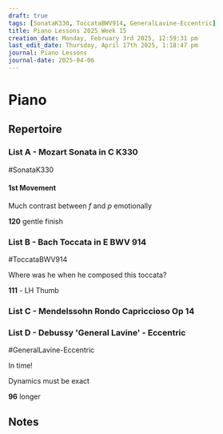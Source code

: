 ```yaml
---
draft: true
tags: [SonataK330, ToccataBWV914, GeneralLavine-Eccentric]
title: Piano Lessons 2025 Week 15
creation_date: Monday, February 3rd 2025, 12:59:31 pm
last_edit_date: Thursday, April 17th 2025, 1:18:47 pm
journal: Piano Lessons
journal-date: 2025-04-06
---
```


# Piano

## Repertoire

### List A - Mozart Sonata in C K330

#SonataK330

#### 1st Movement

Much contrast between *f* and *p* emotionally

**120** gentle finish

### List B - Bach Toccata in E BWV 914

#ToccataBWV914

Where was he when he composed this toccata?

**111** - LH Thumb

### List C - Mendelssohn Rondo Capriccioso Op 14

### List D - Debussy 'General Lavine' - Eccentric

#GeneralLavine-Eccentric

In time!

Dynamics must be exact

**96** longer

## Notes
